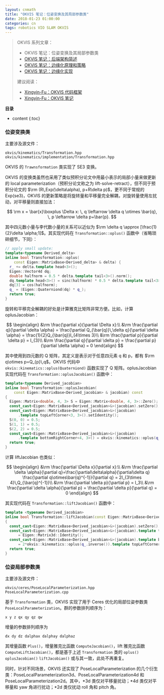 ```yaml
---
layout: cnmath
title: "OKVIS 笔记：位姿变换及其局部参数类"
date: 2018-01-23 01:00:00
categories: cn
tags: robotics VIO SLAM OKVIS
---
```


> OKVIS 系列文章：
> - OKVIS 笔记：位姿变换及其局部参数类
> - [OKVIS 笔记：后端架构简述](/2018/03/06/okvis-estimator)
> - [OKVIS 笔记：边缘化原理和策略](/2018/03/22/okvis-marginalization-base)
> - [OKVIS 笔记：边缘化实现](/2018/03/23/okvis-marginalization)
> 
> 建议阅读：
> - [Xingyin-Fu：OKVIS 代码框架](https://blog.csdn.net/fuxingyin/article/details/53428523)
> - [Xingyin-Fu：OKVIS 笔记](https://blog.csdn.net/fuxingyin/article/details/53368649)

__目录__

* content
{:toc}

### 位姿变换类 

主要涉及源文件：

```
okvis/kinematics/Transformation.hpp
okvis/kinematics/implementation/Transformation.hpp
```

OKVIS 的 `Trawnsformation` 类实现了 SE3 变换。

OKVIS 的变换类虽然也采用了类似预积分论文中用最小表示的局部小量来做更新的 local parameterization（预积分论文称之为 lift-solve-retract），但不同于预积分论文的 $\rm (R\,Exp(\delta\alpha), p+R\delta p)$，更不同于常规的 Exp(se3)，OKVIS 的更新策略是将旋转量和平移量完全解耦，对旋转量使用左扰动，对平移量则直接加法：

$$
\rm x = \bar{x}\boxplus \Delta x: \, q \leftarrow \delta q \otimes \bar{q}, \, p \leftarrow \delta p+\bar{p}.
$$

其中四元数小量与李代数小量的关系可以近似为 $\rm \delta q \approx [\frac{1}{2}\delta \alpha;1]$。其实现代码在 `Transformation::oplus()` 函数中（省略琐碎细节，下同）：

```cpp
// apply small update:
template<typename Derived_delta>
inline bool Transformation::oplus(
    const Eigen::MatrixBase<Derived_delta> & delta) {
  r_ += delta.template head<3>();
  Eigen::Vector4d dq;
  double halfnorm = 0.5 * delta.template tail<3>().norm();
  dq.template head<3>() = sinc(halfnorm) * 0.5 * delta.template tail<3>();
  dq[3] = cos(halfnorm);
  q_ = (Eigen::Quaterniond(dq) * q_);
  return true;
}
```

旋转和平移完全解耦的好处是计算雅克比矩阵非常方便。比如，计算 oplusJacobian：

$$
\begin{align}
&\rm \frac{\partial x}{\partial \Delta x}:\\
&\rm \frac{\partial q}{\partial \delta \alpha} = \frac{\partial Q_{\bar{q}}\,\delta q}{\partial \delta \alpha} = \frac{1}{2}Q_{\bar{q}}I_{4\times 3}\\
&\rm \frac{\partial p}{\partial \delta p} = I_{3}\\
&\rm \frac{\partial q}{\partial \delta p} = \frac{\partial p}{\partial \delta \alpha} = 0
\end{align}
$$


其中使用到四元数的 Q 矩阵，其定义是表示对于任意四元素 q 和 p，都有 $\rm q\otimes p=Q_{p}\,q$。OKVIS 代码中 `okvis::kinematics::oplus(Quaterniond)` 函数实现了 Q 矩阵。oplusJacobian 实现代码在 `Transformation::oplusJacobian()` 函数中：

```cpp
template<typename Derived_jacobian>
inline bool Transformation::oplusJacobian(
    const Eigen::MatrixBase<Derived_jacobian> & jacobian) const 
{
  Eigen::Matrix<double, 4, 3> S = Eigen::Matrix<double, 4, 3>::Zero();
  const_cast<Eigen::MatrixBase<Derived_jacobian>&>(jacobian).setZero();
  const_cast<Eigen::MatrixBase<Derived_jacobian>&>(jacobian)
      .template topLeftCorner<3, 3>().setIdentity();
  S(0, 0) = 0.5;
  S(1, 1) = 0.5;
  S(2, 2) = 0.5;
  const_cast<Eigen::MatrixBase<Derived_jacobian>&>(jacobian)
      .template bottomRightCorner<4, 3>() = okvis::kinematics::oplus(q_) * S;
  return true;
}
```


计算 liftJacobian 也类似：

$$
\begin{align}
&\rm \frac{\partial \Delta x}{\partial x}:\\
&\rm \frac{\partial \delta \alpha}{\partial q}=\frac{\partial\delta\alpha}{\partial\delta q} \frac{\partial q\otimes\bar{q}^{-1}}{\partial q} = 2I_{3\times 4}\,Q_{\bar{q}^{-1}}\\
&\rm \frac{\partial \delta p}{\partial p} = I_3\\
&\rm \frac{\partial \delta \alpha}{\partial p} = \frac{\partial \delta p}{\partial q} = 0
\end{align}
$$

其实现代码在 `Transformation::liftJacobian()` 函数中：

```cpp
template <typename Derived_jacobian>
inline bool Transformation::liftJacobian(const Eigen::MatrixBase<Derived_jacobian> & jacobian) const
{
  const_cast<Eigen::MatrixBase<Derived_jacobian>&>(jacobian).setZero();
  const_cast<Eigen::MatrixBase<Derived_jacobian>&>(jacobian).template topLeftCorner<3,3>()
      = Eigen::Matrix3d::Identity();
  const_cast<Eigen::MatrixBase<Derived_jacobian>&>(jacobian).template bottomRightCorner<3,4>()
      = 2*okvis::kinematics::oplus(q_.inverse()).template topLeftCorner<3,4>();
  return true;
}
```

### 位姿局部参数类

主要涉及源文件：

```
okvis/ceres/PoseLocalParameterization.hpp
PoseLocalParameterization.cpp
```

基于 `Transformation` 类，OKVIS 实现了用于 Ceres 优化的局部位姿参数类 `PoseLocalParameterization`。群的参数排列顺序为：
```
x y z qx qy qz qw
```

增量的参数排列顺序为
```
dx dy dz dalphax dalphay dalphaz
```

其增量函数 `Plus()`，增量雅克比函数 `ComputeJacobian()`，lift 雅克比函数 `ComputeLiftJacobian()`，都是基于上述 `Transformation` 类的 `oplus()` `oplusJacobian()` `liftJacobian()` 或与其一致，此处不再重复。

同时，针对不同场景，OKVIS 还实现了 PoseLocalParameterization 的几个衍生类：PoseLocalParameterization3d、PoseLocalParameterization4d 和 PoseLocalParameterization2d。其中，\*3d 类仅对平移量扰动；\*4d 类仅对平移量和 yaw 角进行扰动；\*2d 类仅扰动 roll 角和 pitch 角。
